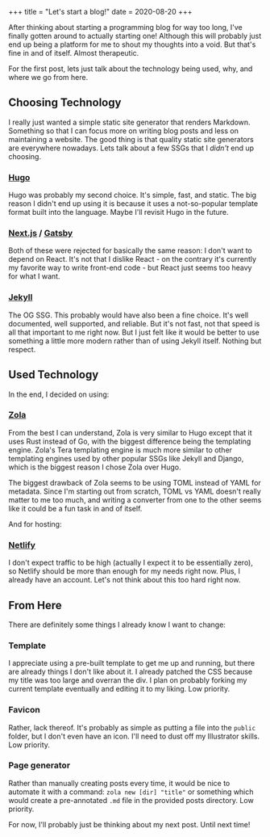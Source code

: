 +++
title = "Let's start a blog!"
date = 2020-08-20
+++

After thinking about starting a programming blog for way too long, I've finally gotten around to actually starting one! Although this will probably just end up being a platform for me to shout my thoughts into a void. But that's fine in and of itself. Almost therapeutic.

For the first post, lets just talk about the technology being used, why, and where we go from here.

## Choosing Technology
I really just wanted a simple static site generator that renders Markdown. Something so that I can focus more on writing blog posts and less on maintaining a website. The good thing is that quality static site generators are everywhere nowadays. Lets talk about a few SSGs that I _didn't_ end up choosing.

### [Hugo](https://gohugo.io/)
Hugo was probably my second choice. It's simple, fast, and static. The big reason I didn't end up using it is because it uses a not-so-popular template format built into the language. Maybe I'll revisit Hugo in the future.

### [Next.js](https://nextjs.org/) / [Gatsby](http://gatsbyjs.org/)
Both of these were rejected for basically the same reason: I don't want to depend on React. It's not that I dislike React - on the contrary it's currently my favorite way to write front-end code - but React just seems too heavy for what I want.

### [Jekyll](http://jekyllrb.com/)
The OG SSG. This probably would have also been a fine choice. It's well documented, well supported, and reliable. But it's not fast, not that speed is all that important to me right now. But I just felt like it would be better to use something a little more modern rather than of using Jekyll itself. Nothing but respect.

## Used Technology

In the end, I decided on using:

### [Zola](https://www.getzola.org/)
From the best I can understand, Zola is very similar to Hugo except that it uses Rust instead of Go, with the biggest difference being the templating engine. Zola's Tera templating engine is much more similar to other templating engines used by other popular SSGs like Jekyll and Django, which is the biggest reason I chose Zola over Hugo.

The biggest drawback of Zola seems to be using TOML instead of YAML for metadata. Since I'm starting out from scratch, TOML vs YAML doesn't really matter to me too much, and writing a converter from one to the other seems like it could be a fun task in and of itself.

And for hosting:

### [Netlify](https://www.netlify.com/)
I don't expect traffic to be high (actually I expect it to be essentially zero), so Netlify should be more than enough for my needs right now. Plus, I already have an account. Let's not think about this too hard right now.

## From Here
There are definitely some things I already know I want to change:

### Template
I appreciate using a pre-built template to get me up and running, but there are already things I don't like about it. I already patched the CSS because my title was too large and overran the div. I plan on probably forking my current template eventually and editing it to my liking. Low priority.

### Favicon
Rather, lack thereof. It's probably as simple as putting a file into the `public` folder, but I don't even have an icon. I'll need to dust off my Illustrator skills. Low priority.

### Page generator
Rather than manually creating posts every time, it would be nice to automate it with a command: `zola new [dir] "title"` or something which would create a pre-annotated `.md` file in the provided posts directory. Low priority.

For now, I'll probably just be thinking about my next post. Until next time!